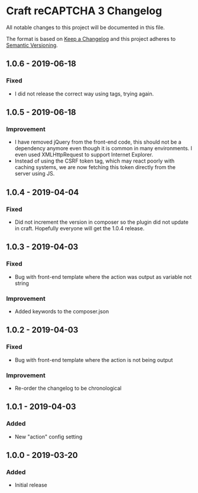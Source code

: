 # Craft reCAPTCHA 3 Changelog

All notable changes to this project will be documented in this file.

The format is based on [Keep a Changelog](http://keepachangelog.com/) and this project adheres to [Semantic Versioning](http://semver.org/).

## 1.0.6 - 2019-06-18
### Fixed
- I did not release the correct way using tags, trying again.

## 1.0.5 - 2019-06-18
### Improvement
- I have removed jQuery from the front-end code, this should not be a dependency anymore even though it is common in many environments. I even used XMLHttpRequest to support Internet Explorer.
- Instead of using the CSRF token tag, which may react poorly with caching systems, we are now fetching this token directly from the server using JS.

## 1.0.4 - 2019-04-04
### Fixed
- Did not increment the version in composer so the plugin did not update in craft. Hopefully everyone will get the 1.0.4 release.

## 1.0.3 - 2019-04-03
### Fixed
- Bug with front-end template where the action was output as variable not string

### Improvement
- Added keywords to the composer.json

## 1.0.2 - 2019-04-03
### Fixed
- Bug with front-end template where the action is not being output

### Improvement
- Re-order the changelog to be chronological

## 1.0.1 - 2019-04-03
### Added
- New "action" config setting

## 1.0.0 - 2019-03-20
### Added
- Initial release
